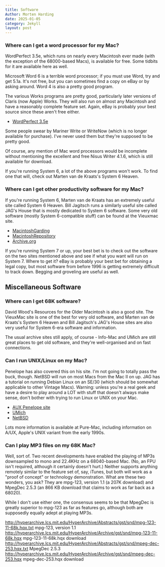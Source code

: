 ```yaml
---
title: Software
Author: Morten Harding
date: 2025-01-05
category: Jekyll
layout: post
---
```


### Where can I get a word processor for my Mac?

WordPerfect 3.5e, which runs on nearly every Macintosh ever made (with the exception of the 68000-based Macs), is available for free. Some tidbits for it are available here as well.

Microsoft Word 6 is a terrible word processor; if you must use Word, try and get 5.1a. It's not free, but you can sometimes find a copy on eBay or by asking around. Word 4 is also a pretty good program.

The various Works programs are pretty good, particularly later versions of Claris (now Apple) Works. They will also run on almost any Macintosh and have a reasonably complete feature set. Again, eBay is probably your best source since these aren't free either.

- [WordPerfect 3.5e](http://acmfiles.csusb.edu/corel/wpmac.html)

Some people swear by Mariner Write or WriteNow (which is no longer available for purchase). I've never used them but they're supposed to be pretty good.

Of course, any mention of Mac word processors would be incomplete without mentioning the excellent and free Nisus Writer 4.1.6, which is still available for download.

If you're running System 6, a lot of the above programs won't work. To find one that will, check out Marten van de Kraats's System 6 Heaven.


### Where can I get other productivity software for my Mac?

If you're running System 6, Marten van de Kraats has an extremely useful site called System 6 Heaven. Bill Jagitsch runs a similarly useful site called JAG's House that is mostly dedicated to System 6 software. Some very old software (mostly System 6-compatible stuff) can be found at the Vieuxmac site.

- [MacintoshGarding](https://macintoshgarden.org)
- [MacintoshRepository](https://www.macintoshrepository.org)
- [Archive.org](https://web.archive.org/web/20160827204614/)

If you're running System 7 or up, your best bet is to check out the software on the two sites mentioned above and see if what you want will run on System 7. Where to get it? eBay is probably your best bet for obtaining a legal copy, but most software from before 1996 is getting extremely difficult to track down. Begging and groveling are useful as well.


## Miscellaneous Software
### Where can I get 68K software?

David Wood's Resources for the Older Macintosh is also a good site. The VieuxMac site is one of the best for very old software, and Marten van de Kraats's System 6 Heaven and Bill Jagitsch's JAG's House sites are also very useful for System 6-era software and information.

The usual archive sites still apply, of course - Info-Mac and UMich are still great places to get old software, and they're well-organised and on fast connections.


### Can I run UNIX/Linux on my Mac?

Penelope has also covered this on his site. I'm not going to totally pass the buck, though. NetBSD will run on most Macs from the Mac II on up. JAG has a tutorial on running Debian Linux on an SE/30 (which should be somewhat applicable to other Vintage Macs). Warning: unless you're a real geek and have a desire to play around a LOT with stuff that doesn't always make sense, don't bother with trying to run Linux or UNIX on your Mac.

- [AUX Penelope site](https://www.aux-penelope.com)
- [UMich](http://www.umich.edu/%7Earchive/mac/)
- [NetBSD](http://www.netbsd.org/Ports/mac68k/)

Lots more information is available at Pure-Mac, including information on A/UX, Apple's UNIX variant from the early 1990s.

### Can I play MP3 files on my 68K Mac?

Well, sort of. Two recent developments have enabled the playing of MP3s downsampled to mono and 22.4KHz on a 68040-based Mac. (No, an FPU isn't required, although it certainly doesn't hurt.) Neither supports anything remotely similar to the feature set of, say, iTunes, but both will work as a "proof of concept" or technology demonstration. What are these two wonders, you ask? They are mpg-123, version 1.1 (a 207K download) and MpegDec 2.5.3 (an 866 KB download that claims to work as far back as a 68020).

While I don't use either one, the consensus seems to be that MpegDec is greatly superior to mpg-123 as far as features go, although both are supposedly equally adept at playing MP3s.

http://hyperarchive.lcs.mit.edu/HyperArchive/Abstracts/gst/snd/mpg-123-11-68k.hqx.txt  mpg-123, version 1.1
http://hyperarchive.lcs.mit.edu/HyperArchive/Archive/gst/snd/mpg-123-11-68k.hqx mpg-123-11-68k.hqx download
http://hyperarchive.lcs.mit.edu/HyperArchive/Abstracts/gst/snd/mpeg-dec-253.hqx.txt  MpegDec 2.5.3
http://hyperarchive.lcs.mit.edu/HyperArchive/Archive/gst/snd/mpeg-dec-253.hqx mpeg-dec-253.hqx download
